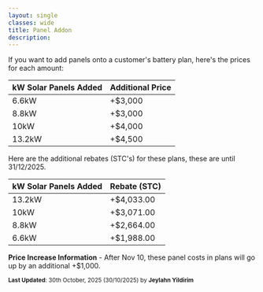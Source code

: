 ```yaml
---
layout: single
classes: wide
title: Panel Addon
description: 
---
```


If you want to add panels onto a customer's battery plan, here's the prices for each amount:

| kW Solar Panels Added | Additional Price |
| --------------------- | ---------------- |
| 6.6kW                 | +$3,000          |
| 8.8kW                 | +$3,000          |
| 10kW                  | +$4,000          |
| 13.2kW                | +$4,500          |

Here are the additional rebates (STC's) for these plans, these are until 31/12/2025.

| kW Solar Panels Added | Rebate (STC) |
| --------------------- | ------------ |
| 13.2kW                | +$4,033.00   |
| 10kW                  | +$3,071.00   |
| 8.8kW                 | +$2,664.00   |
| 6.6kW                 | +$1,988.00   |

**Price Increase Information** - After Nov 10, these panel costs in plans will go up by an additional +$1,000.

<sup>**Last Updated**: 30th October, 2025 (30/10/2025) by **Jeylahn Yildirim**</sup>
